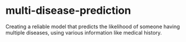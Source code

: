 # multi-disease-prediction
Creating a reliable model that predicts the likelihood of someone
having multiple diseases, using various information like medical
history.

